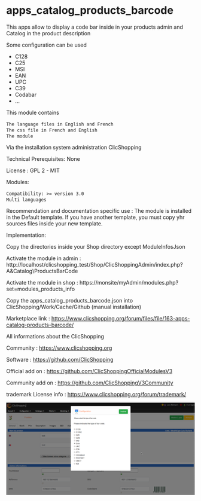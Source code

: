 # apps_catalog_products_barcode

This apps allow to display a code bar inside in your products admin and Catalog in the product description 

Some configuration can be used
- C128
- C25
- MSI
- EAN
- UPC
- C39
- Codabar
- ...

This module contains

    The language files in English and French
    The css file in French and English
    The module

Via the installation system administration ClicShopping

Technical Prerequisites: None

License : GPL 2 - MIT

Modules:

    Compatibility: >= version 3.0
    Multi languages

Recommendation and documentation specific use : 
The module is installed in the Default template. If you have another template, you must copy yhr sources files inside your new template.

Implementation:

Copy the directories inside your Shop directory except ModuleInfosJson

Activate the module in admin : http://localhost/clicshopping_test/Shop/ClicShoppingAdmin/index.php?A&Catalog\ProductsBarCode

Activate the module in shop : https://monsite/myAdmin/modules.php?set=modules_products_info

Copy the apps_catalog_products_barcode.json into ClicShopping/Work/Cache/Github (manual installation)
    

Marketplace link : https://www.clicshopping.org/forum/files/file/163-apps-catalog-products-barcode/


All informations about the ClicShopping

Community : https://www.clicshopping.org

Software : https://github.com/ClicShopping

Official add on : https://github.com/ClicShoppingOfficialModulesV3

Community add on : https://github.com/ClicShoppingV3Community

trademark License info : https://www.clicshopping.org/forum/trademark/


![image](https://github.com/ClicShoppingOfficialModulesV3/apps_catalog_products_barcode/blob/master/ModuleInfosJson/image.png)
